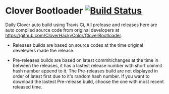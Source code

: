 # Clover Bootloader [![Build Status](https://travis-ci.org/n-d-k/ndk_tools.svg?branch=master)](https://travis-ci.org/n-d-k/ndk_tools)


Daily Clover auto build using Travis Ci, All prelease and releases here are auto compiled source code from original developers at https://github.com/CloverHackyColor/CloverBootloader.

  
  * Releases builds are based on source codes at the time original develepers made the release.
  
  * Pre-releases builds are based on latest commit/changes at the time in between the releases, it has a lastest release number with short commit hash number append to it. The Pre-releases build are not displayed in order of latest first due to it's random hash number.  If you want to download the lastest Pre-release build, choose the one with most recent released time.
